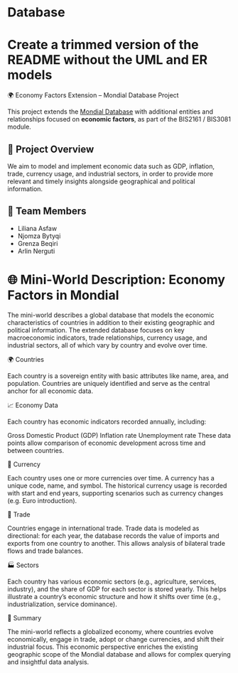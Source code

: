 # Database

# Create a trimmed version of the README without the UML and ER models
 🌍 Economy Factors Extension – Mondial Database Project

This project extends the [Mondial Database](https://www.dbis.cs.tu-dortmund.de/cms/de/home/Lehre/Mondial/) with additional entities and relationships focused on **economic factors**, as part of the BIS2161 / BIS3081 module.

## 🧾 Project Overview

We aim to model and implement economic data such as GDP, inflation, trade, currency usage, and industrial sectors, in order to provide more relevant and timely insights alongside geographical and political information.


## 👥 Team Members

- Liliana Asfaw
- Njomza Bytyqi
- Grenza Beqiri
- Arlin Nerguti





# 🌐 Mini-World Description: Economy Factors in Mondial
The mini-world describes a global database that models the economic characteristics of countries in addition to their existing geographic and political information. The extended database focuses on key macroeconomic indicators, trade relationships, currency usage, and industrial sectors, all of which vary by country and evolve over time.

🌍 Countries

Each country is a sovereign entity with basic attributes like name, area, and population. Countries are uniquely identified and serve as the central anchor for all economic data.

📈 Economy Data

Each country has economic indicators recorded annually, including:

Gross Domestic Product (GDP)
Inflation rate
Unemployment rate
These data points allow comparison of economic development across time and between countries.

💱 Currency

Each country uses one or more currencies over time. A currency has a unique code, name, and symbol. The historical currency usage is recorded with start and end years, supporting scenarios such as currency changes (e.g. Euro introduction).

🔁 Trade

Countries engage in international trade. Trade data is modeled as directional: for each year, the database records the value of imports and exports from one country to another. This allows analysis of bilateral trade flows and trade balances.

🏭 Sectors

Each country has various economic sectors (e.g., agriculture, services, industry), and the share of GDP for each sector is stored yearly. This helps illustrate a country’s economic structure and how it shifts over time (e.g., industrialization, service dominance).

🧠 Summary

The mini-world reflects a globalized economy, where countries evolve economically, engage in trade, adopt or change currencies, and shift their industrial focus. This economic perspective enriches the existing geographic scope of the Mondial database and allows for complex querying and insightful data analysis.


